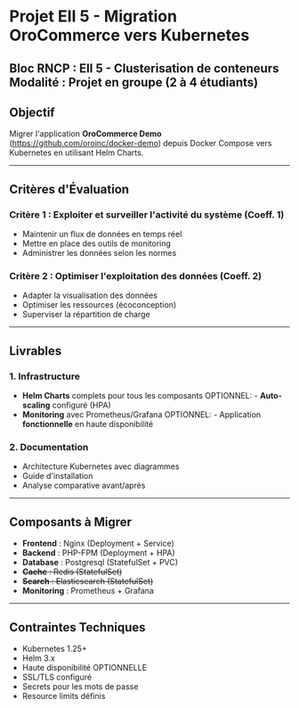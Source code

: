# Projet EII 5 - Migration OroCommerce vers Kubernetes

**Bloc RNCP** : EII 5 - Clusterisation de conteneurs  
**Modalité** : Projet en groupe (2 à 4 étudiants)  
---

## Objectif

Migrer l'application **OroCommerce Demo** (https://github.com/oroinc/docker-demo) depuis Docker Compose vers Kubernetes en utilisant Helm Charts.

---

## Critères d'Évaluation

### Critère 1 : Exploiter et surveiller l'activité du système (Coeff. 1)
- Maintenir un flux de données en temps réel
- Mettre en place des outils de monitoring
- Administrer les données selon les normes

### Critère 2 : Optimiser l'exploitation des données (Coeff. 2)
- Adapter la visualisation des données
- Optimiser les ressources (écoconception)
- Superviser la répartition de charge

---

## Livrables

### 1. Infrastructure
- **Helm Charts** complets pour tous les composants
OPTIONNEL: - **Auto-scaling** configuré (HPA) 
- **Monitoring** avec Prometheus/Grafana
OPTIONNEL: - Application **fonctionnelle** en haute disponibilité

### 2. Documentation 
- Architecture Kubernetes avec diagrammes
- Guide d'installation
- Analyse comparative avant/après

---

## Composants à Migrer

- **Frontend** : Nginx (Deployment + Service)
- **Backend** : PHP-FPM (Deployment + HPA)
- **Database** : Postgresql (StatefulSet + PVC)
- ~~**Cache** : Redis (StatefulSet)~~
- ~~**Search** : Elasticsearch (StatefulSet)~~
- **Monitoring** : Prometheus + Grafana

---

## Contraintes Techniques

- Kubernetes 1.25+
- Helm 3.x
- Haute disponibilité OPTIONNELLE
- SSL/TLS configuré
- Secrets pour les mots de passe
- Resource limits définis